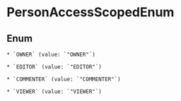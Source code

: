 
# PersonAccessScopedEnum

## Enum


    * `OWNER` (value: `"OWNER"`)

    * `EDITOR` (value: `"EDITOR"`)

    * `COMMENTER` (value: `"COMMENTER"`)

    * `VIEWER` (value: `"VIEWER"`)



